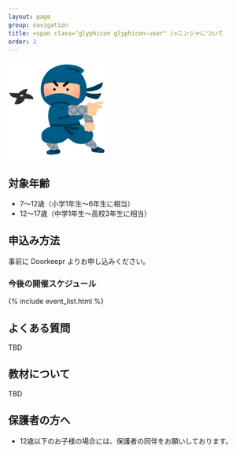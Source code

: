 ```yaml
---
layout: page
group: navigation
title: <span class="glyphicon glyphicon-user" />ニンジャについて
order: 2
---
```


<img src="/images/ninja_syuriken_man.png" />

## 対象年齢

* 7〜12歳（小学1年生～6年生に相当）
* 12〜17歳（中学1年生～高校3年生に相当）

## 申込み方法

事前に Doorkeepr よりお申し込みください。

### 今後の開催スケジュール

{% include event_list.html %}

## よくある質問

TBD

## 教材について

TBD

## 保護者の方へ

* 12歳以下のお子様の場合には、保護者の同伴をお願いしております。
